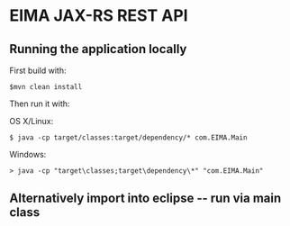 # EIMA JAX-RS REST API


## Running the application locally

First build with:

    $mvn clean install

Then run it with:

OS X/Linux:

    $ java -cp target/classes:target/dependency/* com.EIMA.Main
Windows:

    > java -cp "target\classes;target\dependency\*" "com.EIMA.Main" 

    
## Alternatively import into eclipse -- run via main class
